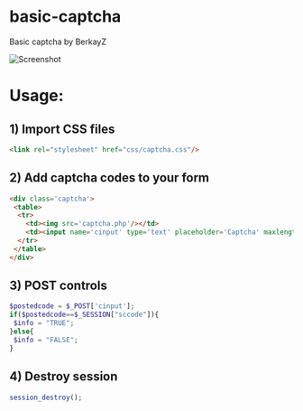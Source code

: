 # basic-captcha
Basic captcha by BerkayZ

![Screenshot](https://user-images.githubusercontent.com/40277294/41499991-932ab86e-7192-11e8-9600-6c84282f8a1b.PNG)

# Usage:

## 1) Import CSS files
```html
<link rel="stylesheet" href="css/captcha.css"/>
```

## 2) Add captcha codes to your form
```html
<div class='captcha'>
 <table>
  <tr>
    <td><img src='captcha.php'/></td>
    <td><input name='cinput' type='text' placeholder='Captcha' maxlength='5'/></td>
  </tr>
 </table>
</div>
```

## 3) POST controls
```php
$postedcode = $_POST['cinput'];
if($postedcode==$_SESSION["sccode"]){
 $info = "TRUE";
}else{
 $info = "FALSE";
}
```

## 4) Destroy session
```php
session_destroy(); 
```
